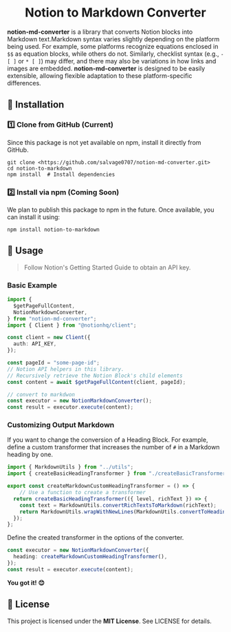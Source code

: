<div align="center">
  <h1>Notion to Markdown Converter</h1>
</div>

**notion-md-converter** is a library that converts Notion blocks into Markdown text.Markdown syntax varies slightly depending on the platform being used. For example, some platforms recognize equations enclosed in `$$` as equation blocks, while others do not.
Similarly, checklist syntax (e.g., `- [ ]` or `* [ ]`) may differ, and there may also be variations in how links and images are embedded.
**notion-md-converter** is designed to be easily extensible, allowing flexible adaptation to these platform-specific differences.

<!-- TODO: status badge -->
<!-- ![Build status](https://github.com/your-username/myproject/actions/workflows/ci.yml/badge.svg) -->
<!-- TODO: version vadge -->
<!-- [![npm version](https://badge.fury.io/js/myproject.svg)](https://www.npmjs.com/package/myproject) -->

## 🚀 Installation


### **1️⃣ Clone from GitHub (Current)**

Since this package is not yet available on npm, install it directly from GitHub.

```shell
git clone <https://github.com/salvage0707/notion-md-converter.git>
cd notion-to-markdown
npm install  # Install dependencies
```


### **2️⃣ Install via npm (Coming Soon)**

We plan to publish this package to npm in the future.
Once available, you can install it using:

```shell
npm install notion-to-markdown
```


## 📖 Usage


> Follow Notion's Getting Started Guide to obtain an API key.


### Basic Example


```typescript
import {
  $getPageFullContent,
  NotionMarkdownConverter,
} from "notion-md-converter";
import { Client } from "@notionhq/client";

const client = new Client({
  auth: API_KEY,
});

const pageId = "some-page-id";
// Notion API helpers in this library.
// Recursively retrieve the Notion Block's child elements
const content = await $getPageFullContent(client, pageId);

// convert to markdwon
const executor = new NotionMarkdownConverter();
const result = executor.execute(content);
```



### Customizing Output Markdown

If you want to change the conversion of a Heading Block.
For example, define a custom transformer that increases the number of `#` in a Markdown heading by one.

```typescript
import { MarkdownUtils } from "../utils";
import { createBasicHeadingTransformer } from "./createBasicTransformer";

export const createMarkdownCustomHeadingTransformer = () => {
	// Use a function to create a transformer
  return createBasicHeadingTransformer(({ level, richText }) => {
    const text = MarkdownUtils.convertRichTextsToMarkdown(richText);
    return MarkdownUtils.wrapWithNewLines(MarkdownUtils.convertToHeading(text, level + 1)); // add 1 level
  });
};

```

Define the created transformer in the options of the converter.

```typescript
const executor = new NotionMarkdownConverter({
  heading: createMarkdownCustomHeadingTransformer(),
});
const result = executor.execute(content);
```

**You got it! 😊**

## 📜 License

This project is licensed under the **MIT License**.
See LICENSE for details.